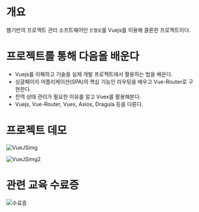 # 개요   
웹기반의 프로젝트 관리 소프트웨어인 `트렐로`를 Vuejs를 이용해 클론한 프로젝트이다.   
   
# 프로젝트를 통해 다음을 배운다
- Vuejs를 이해하고 기술을 실제 개발 프로젝트에서 활용하는 법을 배운다.   
- 싱글페이지 어플리케이션(SPA)의 핵심 기능인 라우팅을 배우고 Vue-Router로 구현한다.   
- 전역 상태 관리가 필요한 이유를 알고 Vuex를 활용해본다.   
- Vuejs, Vue-Router, Vuex, Axios, Dragula 등을 다룬다.   
   
# 프로젝트 데모
![VueJSimg](https://user-images.githubusercontent.com/46395776/167183936-1f53383c-7787-49dc-bcd6-a385e6eb1e1c.gif)   
   
![VueJSimg2](https://user-images.githubusercontent.com/46395776/167183949-00aaa042-58ff-4821-b00f-66effbef4c7f.gif)   
   
# 관련 교육 수료증
![수료증](https://user-images.githubusercontent.com/46395776/167184621-783d12b1-9110-47db-a1cc-08819dcf522c.png)